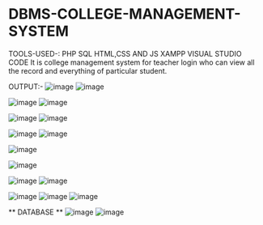 # DBMS-COLLEGE-MANAGEMENT-SYSTEM
TOOLS-USED-:
PHP
SQL
HTML,CSS AND JS
XAMPP
VISUAL STUDIO CODE
It is college management system for teacher login who can view all the record and everything of particular student.

OUTPUT:-
![image](https://user-images.githubusercontent.com/90260133/161796722-65149fa1-3ab7-4d78-a899-d8c7452b6465.png)
![image](https://user-images.githubusercontent.com/90260133/161796595-0a3fc30a-44dd-4724-8316-3dea00eafd0f.png)

![image](https://user-images.githubusercontent.com/90260133/161796830-e8df12de-617b-4c47-9a5a-d73d0577022a.png)
![image](https://user-images.githubusercontent.com/90260133/161796897-2fffab79-cd60-4f17-8c68-0c89d475fd37.png)

![image](https://user-images.githubusercontent.com/90260133/161796979-21b50d1d-ce03-4cde-b2d2-243d559becf9.png)
![image](https://user-images.githubusercontent.com/90260133/161797256-7460edb4-4377-4161-ade6-61a3dbfdca3a.png)

![image](https://user-images.githubusercontent.com/90260133/161797344-0f725ad3-8088-4772-bde3-2d7f28508a51.png)
![image](https://user-images.githubusercontent.com/90260133/161797432-0dda0405-c881-4da8-9568-9747c27cab26.png)

![image](https://user-images.githubusercontent.com/90260133/161797585-00a5eb1a-ed05-4c8e-b721-9326f99d7504.png)

![image](https://user-images.githubusercontent.com/90260133/161797779-236034bd-b948-4576-8f3a-ab82db133e68.png)

![image](https://user-images.githubusercontent.com/90260133/161797880-26d5a43b-01b2-4ff9-8b5e-a0a99d07e794.png)
![image](https://user-images.githubusercontent.com/90260133/161797965-3a3d7334-6950-4b46-91e6-486cec8cc2b6.png)

![image](https://user-images.githubusercontent.com/90260133/161798087-4d310e0b-4c7a-40ea-930b-18c66c94e2cf.png)
![image](https://user-images.githubusercontent.com/90260133/161798206-3d1a8bcc-de13-4509-a424-a42c7f5e0751.png)
![image](https://user-images.githubusercontent.com/90260133/161798314-503c8f4c-c916-4415-acf4-2e698cdabe97.png)

** DATABASE **
![image](https://user-images.githubusercontent.com/90260133/161798420-71e98abc-2b5d-4ff1-9b9c-56b079acd275.png)
![image](https://user-images.githubusercontent.com/90260133/161798538-77def51c-7184-4ea1-9be1-844b37712a97.png)
